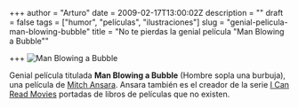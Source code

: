 +++
author = "Arturo"
date = 2009-02-17T13:00:02Z
description = ""
draft = false
tags = ["humor", "películas", "ilustraciones"]
slug = "genial-pelicula-man-blowing-bubble"
title = "No te pierdas la genial película \"Man Blowing a Bubble\""

+++
![Man Blowing a Bubble](/images/import/126-hombre-burbuja.jpg)

Genial película titulada **Man Blowing a Bubble** (Hombre sopla  una burbuja), una película de [Mitch Ansara](https://spacesick.blogspot.com). Ansara también es el creador de la serie [I Can Read Movies](/peliculas-80s-portadas-libros/) portadas de libros de películas que no existen.

